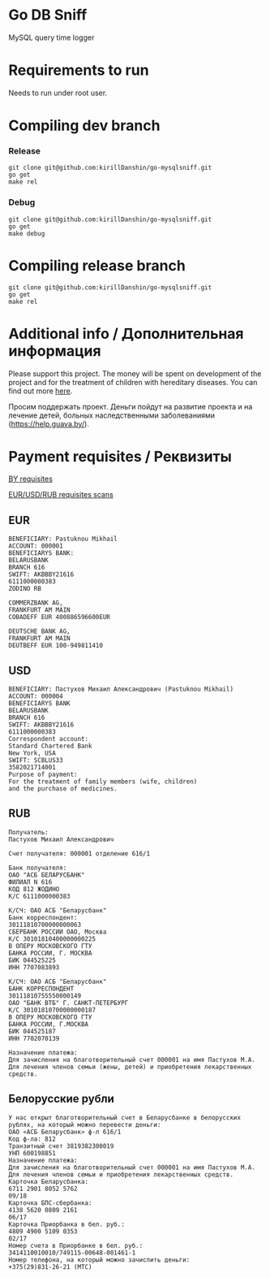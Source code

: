 # Go DB Sniff

MySQL query time logger

# Requirements to run
Needs to run under root user.

# Compiling dev branch
### Release
```
git clone git@github.com:kirillDanshin/go-mysqlsniff.git
go get
make rel
```

### Debug
```
git clone git@github.com:kirillDanshin/go-mysqlsniff.git
go get
make debug
```

# Compiling release branch
```
git clone git@github.com:kirillDanshin/go-mysqlsniff.git
go get
make rel
```

# Additional info / Дополнительная информация
Please support this project. The money will be spent on development of the project and for the treatment of children with hereditary diseases. You can find out more [here](https://help.guava.by/).

Просим поддержать проект. Деньги пойдут на развитие проекта и на лечение детей, больных наследственными заболеваниями (https://help.guava.by/).

# Payment requisites / Реквизиты
[BY requisites](https://help.guava.by/rekvizity-v-belorusskih-rublyah/)

[EUR/USD/RUB requisites scans](https://help.guava.by/rekvizity-v-inostrannih-valutah/)
## EUR
```
BENEFICIARY: Pastuknou Mikhail
ACCOUNT: 000001
BENEFICIARYS BANK:
BELARUSBANK
BRANCH 616
SWIFT: AKBBBY21616
6111000000383
ZODINO RB

COMMERZBANK AG,
FRANKFURT AM MAIN
COBADEFF EUR 400886596600EUR

DEUTSCHE BANK AG,
FRANKFURT AM MAIN
DEUTBEFF EUR 100-949811410
```

## USD
```
BENEFICIARY: Пастухов Михаил Александрович (Pastuknou Mikhail)
ACCOUNT: 000004
BENEFICIARYS BANK
BELARUSBANK
BRANCH 616
SWIFT: AKBBBY21616
6111000000383
Correspondent account:
Standard Chartered Bank
New York, USA
SWIFT: SCBLUS33
3582021714001
Purpose of payment:
For the treatment of family members (wife, children)
and the purchase of medicines.
```

## RUB
```
Получатель:
Пастухов Михаил Александрович

Счет получателя: 000001 отделение 616/1

Банк получателя:
ОАО "АСБ БЕЛАРУСБАНК"
ФИЛИАЛ N 616
КОД 812 ЖОДИНО
К/С 6111000000383

К/СЧ: ОАО АСБ "Беларусбанк"
Банк корреспондент:
30111810700000000063
СБЕРБАНК РОССИИ ОАО, Москва
К/С 30101810400000000225
В ОПЕРУ МОСКОВСКОГО ГТУ
БАНКА РОССИИ, Г. МОСКВА
БИК 044525225
ИНН 7707083893

К/СЧ: ОАО АСБ "Беларусбанк"
БАНК КОРРЕСПОНДЕНТ
30111810755550000149
ОАО "БАНК ВТБ" Г. САНКТ-ПЕТЕРБУРГ
К/С 30101810700000000187
В ОПЕРУ МОСКОВСКОГО ГТУ
БАНКА РОССИИ, Г.МОСКВА
БИК 044525187
ИНН 7702070139

Назначение платежа:
Для зачисления на благотворительный счет 000001 на имя Пастухов М.А.
Для лечения членов семьи (жены, детей) и приобретения лекарственных средств.
```

## Белорусские рубли
```
У нас открыт благотворительный счет в Беларусбанке в белорусских рублях, на который можно перевести деньги:
ОАО «АСБ Беларусбанк» ф-л 616/1
Код ф-ла: 812
Транзитный счет 3819382300019
УНП 600198851
Назначение платежа:
Для зачисления на благотворительный счет 000001 на имя Пастухов М.А.
Для лечения членов семьи и приобретения лекарственных средств.
Карточка Беларусбанка:
6711 2901 8052 5762
09/18
Карточка БПС-сбербанка:
4138 5620 0809 2161
06/17
Карточка Приорбанка в бел. руб.:
4809 4900 5109 0353
02/17
Номер счета в Приорбанке в бел. руб.:
3414110010010/749115-00648-001461-1
Номер телефонa, на который можно зачислить деньги:
+375(29)831-26-21 (МТС)
```
